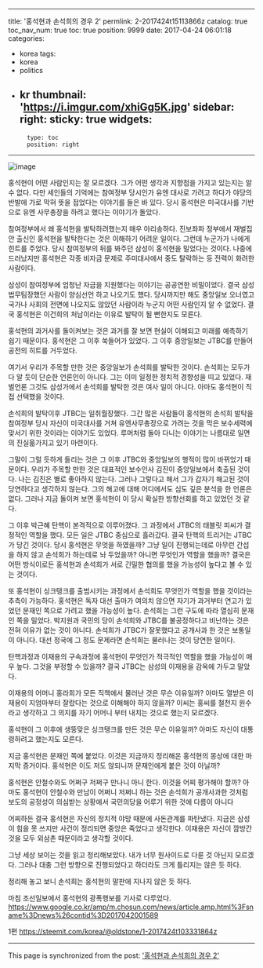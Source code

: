 
---
title: '홍석현과 손석희의 경우 2'
permlink: 2-2017424t15113866z
catalog: true
toc_nav_num: true
toc: true
position: 9999
date: 2017-04-24 06:01:18
categories:
- korea
tags:
- korea
- politics
- kr
thumbnail: 'https://i.imgur.com/xhiGg5K.jpg'
sidebar:
    right:
        sticky: true
widgets:
    -
        type: toc
        position: right
---


![image](https://i.imgur.com/xhiGg5K.jpg)

홍석현이 어떤 사람인지는 잘 모르겠다. 그가 어떤 생각과 지향점을 가지고 있는지는 알 수 없다. 다만 세인들의 기억에는 참여정부 당시인가 유엔 대사로 가려고 하다가 야당의 반발에 가로 막혀 뜻을 접었다는 이야기를 들은 바 있다. 당시 홍석현은 미국대사를 기반으로 유엔 사무총장을 하려고 했다는 이야기가 돌았다. 

참여정부에서 왜 홍석현을 발탁하려했는지 매우 아리송하다. 진보좌파 정부에서 재벌집안 출신인 홍석현을 발탁한다는 것은 이해하기 어려운 일이다. 그런데 누군가가 나에게 힌트를 주었다. 당시 참여정부의 뒤를 봐주던 삼성이 홍석현을 밀었다는 것이다. 나중에 드러났지만 홍석현은 각종 비자금 문제로 주미대사에서 중도 탈락하는 등 전력이 화려한 사람이다.

삼성이 참여정부에 엄청난 자금을 지원했다는 이야기는 공공연한 비밀이었다. 결국 삼성 법무팀장했던 사람이 양심선언 하고 나오기도 했다. 당시까지만 해도 중앙일보 오너였고 국가나 사회의 전면에 나오지도 않았던 사람이라 누군지 어떤 사람인지 알 수 없었다. 결국 홍석현은 이건희의 처남이라는 이유로 발탁이 될 뻔한지도 모른다. 

홍석현의 과거사를 돌이켜보는 것은 과거를 잘 보면 현실이 이해되고 미래를 예측하기 쉽기 때문이다. 홍석현은 그 이후 쑥들어가 있었다. 그 이후 중앙일보는 JTBC를 만들어 공전의 히트를 거두었다.

여기서 우리가 주목할 만한 것은 중앙일보가 손석희를 발탁한 것이다. 손석희는 모두가 다 알 듯이 단순한 언론인이 아니다. 그는 이미 일정한 정치적 경향성을 띠고 있었다. 재벌언론 그것도 삼성가에서 손석희를 발탁한 것은 여사 일이 아니다. 아마도 홍석현이 직접 선택했을 것이다. 

손석희의 발탁이후 JTBC는 일취월장했다. 그간 많은 사람들이 홍석현의 손석희 발탁을 참여정부 당시 자신이 미국대사를 거쳐 유엔사무총장으로 가려는 것을 막은 보수세력에 맞서기 위한 것이라는 이야기도 있었다. 루머처럼 돌아 다니는 이야기는 나름대로 일면의 진실읆가지고 있기 마련이다. 

그말이 그럴 듯하게 들리는 것은 그 이후 JTBC와 중앙일보의 행적이 많이 바뀌었기 때문이다. 우리가 주목할 만한 것은 대표적인 보수인사 김진이 중앙일보에서 축출된 것이다. 나는 김진은 별로 좋아하지 않는다. 그러나 그렇다고 해서 그가 갑자기 해고된 것이 당연하다고 생각하지 않는다. 그의 해고에 대해 어디에서도 심도 깊은 분석을 한 언론은 없다. 그러나 지금 돌이켜 보면 홍석현이 이 당시 확실한 방향선회를 하고 있었던 것 같다. 

그 이후 박근혜 탄핵이 본격적으로 이루어졌다. 그 과정에서 JTBC의 태블릿 피씨가 결정적인 역할을 했다. 모든 일은 JTBC 중심으로 흘러갔다. 결국 탄핵의 트리거는 JTBC가 당긴 것이다. 당시 홍석현은 무엇을 하였을까? 그냥 일이 진행되는데로 아무런 간섭을 하지 않고 손석희가 하는데로 놔 두었을까? 아니면 무엇인가 역할을 했을까? 결국은 어떤 방식이로든 홍석현과 손석희가 서로 긴밀한 협의를 했을 가능성이 높다고 볼 수 있는 것이다.

또 홍석현이 싱크탱크를 출범시키는 과정에서 손석희도 무엇인가 역할을  했을 것이라는 추측이 가능하다. 홍석현은 독자 대선 출마가 여의치 않으면 자기가 과거부터 연고가 있었던 문재인 쪽으로 가려고 했을 가능성이 높다. 손석희는 그런 구도에 따라 열심히 문재인 쪽을 밀었다. 박지원과 국민의 당이 손석희와 JTBC를 불공정하다고 비난하는 것은 전혀 이유가 없는 것이 아니다. 손석희가 JTBC가 잘못했다고 공개사과 한 것은 보통일이 아니다. 대선 정국에 그 정도 문제라면 손석희는 물러나는 것이 당연한 일이다.

탄핵과정과 이재용의 구속과정에 홍석현이 무엇인가 적극적인 역할을 했을 가능성이 매우 높다. 그것을 부정할 수 있을까? 결국 JTBC는 삼성의 이재용을 감옥에 가두고 말았다. 

이재용의 어머니 홍라희가 모든 직책에서 물러난 것은 무슨 이유일까? 아마도 열받은 이재용이 지엄마부터 잘랐다는 것으로 이해해야 하지 않을까? 이씨는 홍씨를 철천지 원수라고 생각하고 그 의지를 자기 어머니 부터 내치는 것으로 했는지 모르겠다. 

홍석현이 그 이후에 생뚱맞은 싱크탱크를 만든 것은 무슨 이유일까? 아마도 자신이 대통령하려고 했는지도 모른다.

지금 홍석현은 문재인 쪽에 붙었다. 이것은 지금까지 정리해온 홍석현의 몽상에 대한 마지막 증거이다. 홍석현은 이도 저도 않되니까 문재인에게 붙은 것이 아닐까? 

홍석현은 안철수와도 어쩌구 저쩌구 만나니 마니 한다. 이것을 어찌 평가해야 할까? 아마도 홍석현이 안철수와 만남이 어쩌니 저쩌니 하는 것은 손석희가 공개사과한 것처럼 보도의 공정성이 의심받는 상황에서 국민의당을 어루기 위한 것에 다름이 아니다

어찌하든 결국 홍석현은 자신의 정치적 야망 때문에 사돈관계를 파탄냈다. 지금은 삼성이 힘을 못 쓰지만 사건이 정리되면 중앙은 죽었다고 생각한다. 이재용은 자신이 깜방간 것을 모두 외삼촌 때문이라고 생각할 것이다.

그냥 세상 보이는 것을 읽고 정리해보았다. 내가 너무 원사이드로 다룬 것 아닌지 모르겠다. 그러나 대충 그런 방향으로 진행되었다고 하더라도 크게 틀리지는 않은 듯 하다.

정리해 놓고 보니 손석희는 홍석현의 말판에 지나지 않은 듯 하다.

마침 조선일보에서 홍석현의 광폭행보를 기사로 다루었다.
https://www.google.co.kr/amp/m.chosun.com/news/article.amp.html%3Fsname%3Dnews%26contid%3D2017042001589

1편
https://steemit.com/korea/@oldstone/1-2017424t103331864z

- - -

This page is synchronized from the post: ['홍석현과 손석희의 경우 2'](https://steemit.com/@oldstone/2-2017424t15113866z)
